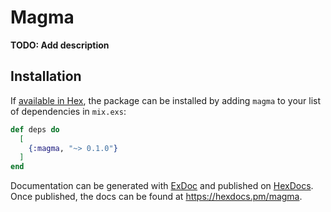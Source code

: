 # Magma

**TODO: Add description**

## Installation

If [available in Hex](https://hex.pm/docs/publish), the package can be installed
by adding `magma` to your list of dependencies in `mix.exs`:

```elixir
def deps do
  [
    {:magma, "~> 0.1.0"}
  ]
end
```

Documentation can be generated with [ExDoc](https://github.com/elixir-lang/ex_doc)
and published on [HexDocs](https://hexdocs.pm). Once published, the docs can
be found at <https://hexdocs.pm/magma>.

